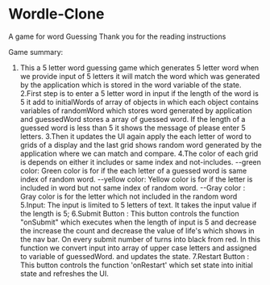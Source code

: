 # Wordle-Clone
A game for word Guessing
Thank you for the reading instructions

Game summary:
 1. This a 5 letter word guessing game which generates 5 letter word when we provide input of 5 letters it will match the word which was generated by the application    which is stored in the word variable of the state.
 2.First step is to enter a 5 letter word in input if the length of the word is 5 it add to initialWords of array of objects in which each object contains variables of randomWord which stores word generated by application and guessedWord stores a array of guessed  word. If the length of a guessed word is less than 5 it shows the message of please enter 5 letters.
 3.Then it updates the UI again apply the each letter of word to grids of a display and the last grid shows random word generated by the application where we can match and compare.
 4.The color of each grid is depends on either it includes or same index and not-includes.
   --green color: Green color is for if the each letter of a guessed word is same index of random word.
   --yellow color: Yellow color is for if the letter is included in word but not same index of random word.
   --Gray color : Gray color is for the letter which not included in the random word
 5.Input: The input is limited to 5 letters of text. It takes the input value if the length is 5;
 6.Submit Button : This button controls the function "onSubmit" which executes when the length of input is 5 and decrease the increase the count and decrease the value  of life's which shows in the nav bar. On every submit number of turns into black from red. In this function we convert input into array of upper case letters and assigned to variable of guessedWord. and updates the state.
 7.Restart Button : This button controls the function 'onRestart' which set state into initial state and refreshes the UI.

 
 